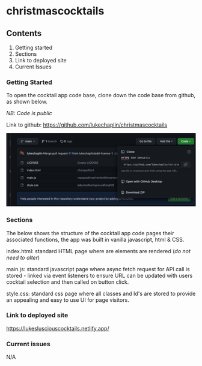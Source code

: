 # christmascocktails

## Contents

1. Getting started
2. Sections
3. Link to deployed site
4. Current Issues

### Getting Started

To open the cocktail app code base, clone down the code base from github, as shown below.

_NB: Code is public_

Link to github: https://github.com/lukechaplin/christmascocktails

![](Screenshot1.png)

### Sections

The below shows the structure of the cocktail app code pages their associated functions, the app was built in vanilla javascript, html & CSS.

index.html: standard HTML page where are elements are rendered (_do not need to alter_)

main.js: standard javascript page where async fetch request for API call is stored - linked via event listeners to ensure URL can be updated with users cocktail selection and then called on button click.

style.css: standard css page where all classes and Id's are stored to provide an appealing and easy to use UI for page visitors.

### Link to deployed site

https://lukeslusciouscocktails.netlify.app/

### Current issues

N/A
